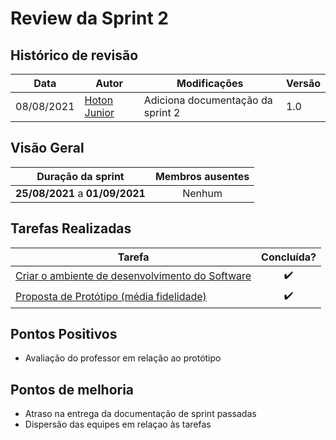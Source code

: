 # Review da Sprint 2

## Histórico de revisão

| Data       | Autor                                        | Modificações                      | Versão |
| ---------- | -------------------------------------------- | --------------------------------- | ------ |
| 08/08/2021 | [Hoton Junior](https://github.com/DannikCWA)| Adiciona documentação da sprint 2 | 1.0    |

## Visão Geral

|        Duração da sprint        |  Membros ausentes |
| :-----------------------------: |  :--------------: |
| **25/08/2021** a **01/09/2021** |      Nenhum      |

## Tarefas Realizadas

| Tarefa | Concluída? |
| ------ | :--------: |
| [Criar o ambiente de desenvolvimento do Software](https://github.com/SFernandoS/Agenda-G3/issues/12)| :heavy_check_mark: |
| [Proposta de Protótipo (média fidelidade)](https://github.com/SFernandoS/Agenda-G3/issues/11)| :heavy_check_mark: |


## Pontos Positivos
- Avaliação do professor em relação ao protótipo

## Pontos de melhoria
- Atraso na entrega da documentação de sprint passadas
- Dispersão das equipes em relaçao às tarefas
